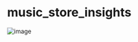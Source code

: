 # music_store_insights
![image](https://github.com/Meetshah05-lab/music_store_insights/assets/154343141/7f46b692-4cc3-433e-96c9-765132d2dbb2)
